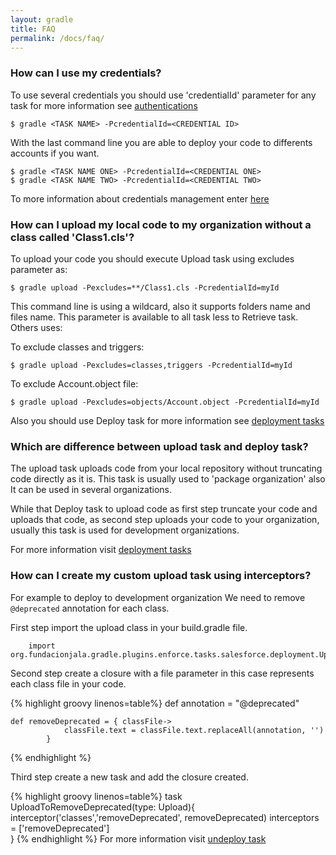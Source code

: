 ```yaml
---
layout: gradle
title: FAQ
permalink: /docs/faq/
---
```



### How can I use my credentials?

To use several credentials you should use 'credentialId' parameter for any task for more information see <a href="/sdfc-idea/docs/auth/" target="_blank">authentications</a>

    $ gradle <TASK NAME> -PcredentialId=<CREDENTIAL ID>

With the last command line you are able to deploy your code to differents accounts if you want.

    $ gradle <TASK NAME ONE> -PcredentialId=<CREDENTIAL ONE>
    $ gradle <TASK NAME TWO> -PcredentialId=<CREDENTIAL TWO>

To more information about credentials management  enter <a href="/sdfc-idea/docs/credentials/" target="_blank">here</a>

### How can I upload my local code to my organization without a class called 'Class1.cls'?

To upload your code you should execute Upload task using excludes parameter as:

    $ gradle upload -Pexcludes=**/Class1.cls -PcredentialId=myId

This command line is using a wildcard, also it supports folders name and files name. This parameter is available to all task less to Retrieve task. Others uses:

To exclude classes and triggers:

    $ gradle upload -Pexcludes=classes,triggers -PcredentialId=myId

To exclude Account.object file:

    $ gradle upload -Pexcludes=objects/Account.object -PcredentialId=myId

Also you should use Deploy task for more information see <a href="/sdfc-idea/docs/deployment/" target="_blank">deployment tasks</a>

### Which are difference between upload task and deploy task?

The upload task uploads code from your local repository without truncating code directly as it is. This task is usually used to 'package organization' also It can be used in several organizations.

While that Deploy task to upload code as first step truncate your code and uploads that code, as second step uploads your code to your organization, usually this task is used for development organizations.

For more information visit <a href="/sdfc-idea/docs/deployment/" target="_blank">deployment tasks</a>

### How can I create my custom upload task using interceptors?

For example to deploy to development organization We need to remove ``` @deprecated ``` annotation for each class.

First step import the upload class in your build.gradle file.
``` 
    import org.fundacionjala.gradle.plugins.enforce.tasks.salesforce.deployment.Upload
```

Second step create a closure with a file parameter in this case represents each class file in your code.

{% highlight groovy linenos=table%}
    def annotation = "@deprecated"
    
    def removeDeprecated = { classFile->
                classFile.text = classFile.text.replaceAll(annotation, '')
            }
{% endhighlight %}

Third step create a new task and add the closure created.

{% highlight groovy linenos=table%}
task UploadToRemoveDeprecated(type: Upload){
    interceptor('classes','removeDeprecated', removeDeprecated)
    interceptors = ['removeDeprecated']    
}
{% endhighlight %}
For more information visit <a href="/sdfc-idea/docs/undeploy/" target="_blank">undeploy task</a>
